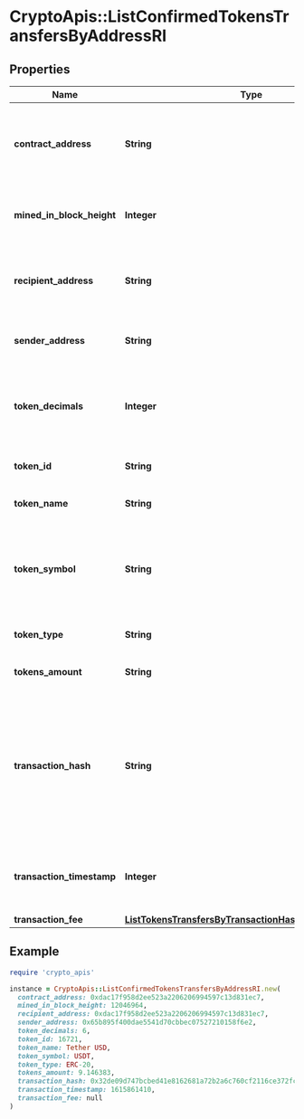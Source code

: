 # CryptoApis::ListConfirmedTokensTransfersByAddressRI

## Properties

| Name | Type | Description | Notes |
| ---- | ---- | ----------- | ----- |
| **contract_address** | **String** | Represents the contract address of the token, which controls its logic. It is not the address that holds the tokens. |  |
| **mined_in_block_height** | **Integer** | Defines the block height in which this transaction was confirmed/mined. |  |
| **recipient_address** | **String** | Defines the address to which the recipient receives the transferred tokens. |  |
| **sender_address** | **String** | Defines the address from which the sender transfers tokens. |  |
| **token_decimals** | **Integer** | Defines the decimals of the token, i.e. the number of digits that come after the decimal coma of the token. |  |
| **token_id** | **String** | Represents the unique token identifier. | [optional] |
| **token_name** | **String** | Defines the token&#39;s name as a string. |  |
| **token_symbol** | **String** | Defines the token symbol by which the token contract is known. It is usually 3-4 characters in length. |  |
| **token_type** | **String** | Defines the specific token type. |  |
| **tokens_amount** | **String** | Defines the token amount of the transfer. | [optional] |
| **transaction_hash** | **String** | Represents the hash of the transaction, which is its unique identifier. It represents a cryptographic digital fingerprint made by hashing the block header twice through the SHA256 algorithm. |  |
| **transaction_timestamp** | **Integer** | Defines the specific time/date when the transaction was created in Unix Timestamp. |  |
| **transaction_fee** | [**ListTokensTransfersByTransactionHashRITransactionFee**](ListTokensTransfersByTransactionHashRITransactionFee.md) |  |  |

## Example

```ruby
require 'crypto_apis'

instance = CryptoApis::ListConfirmedTokensTransfersByAddressRI.new(
  contract_address: 0xdac17f958d2ee523a2206206994597c13d831ec7,
  mined_in_block_height: 12046964,
  recipient_address: 0xdac17f958d2ee523a2206206994597c13d831ec7,
  sender_address: 0x65b895f400dae5541d70cbbec07527210158f6e2,
  token_decimals: 6,
  token_id: 16721,
  token_name: Tether USD,
  token_symbol: USDT,
  token_type: ERC-20,
  tokens_amount: 9.146383,
  transaction_hash: 0x32de09d747bcbed41e8162681a72b2a6c760cf2116ce372fcd357c260909838a,
  transaction_timestamp: 1615861410,
  transaction_fee: null
)
```

